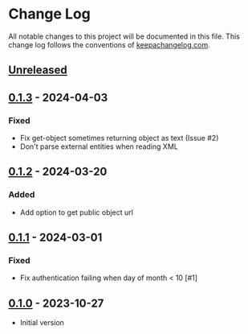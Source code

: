 # Change Log
All notable changes to this project will be documented in this
file. This change log follows the conventions of
[keepachangelog.com](http://keepachangelog.com/).

## [Unreleased]

## [0.1.3] - 2024-04-03
### Fixed
- Fix get-object sometimes returning object as text (Issue #2)
- Don't parse external entities when reading XML

## [0.1.2] - 2024-03-20
### Added
- Add option to get public object url

## [0.1.1] - 2024-03-01
### Fixed
- Fix authentication failing when day of month < 10 [#1]

## [0.1.0] - 2023-10-27
- Initial version

[Unreleased]: https://github.com/gethop-dev/object-storage.azure-blob-storage/compare/v0.1.3...HEAD
[0.1.3]: https://github.com/gethop-dev/object-storage.azure-blob-storage/releases/tag/v0.1.3
[0.1.2]: https://github.com/gethop-dev/object-storage.azure-blob-storage/releases/tag/v0.1.2
[0.1.1]: https://github.com/gethop-dev/object-storage.azure-blob-storage/releases/tag/v0.1.1
[0.1.0]: https://github.com/gethop-dev/object-storage.azure-blob-storage/releases/tag/v0.1.0

